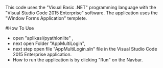 This code uses the "Visual Basic .NET" programming language with the "Visual Studio Code 2015 Enterprise" software. The application uses the "Window Forms Application" templete.

#How To Use
* open "aplikasi/pyathlonlite" ,
* next open Folder "AppMultiLogin",
* next step open file "AppMultiLogin.sln" file in the Visual Studio Code 2015 Enterprise application.
* How to run the application is by clicking "Run" on the Navbar.
